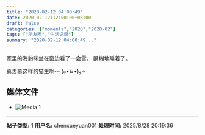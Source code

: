 ```yaml
---
title: "2020-02-12 04:00:49"
date: 2020-02-12T12:00:00+08:00
draft: false
categories: ["moments","2020","2020-02"]
tags: ["朋友圈","生活记录"]
summary: "2020-02-12 04:00:49..."
---
```


家里的海豹咪坐在窗边看了一会雪，
酥糊地睡着了。

真羡慕这样的猫生啊～
(๑•̀ㅂ•́)و✧

## 媒体文件

- ![Media 1](/Moments/photos/2020-02-12/202002120400490.jpg)

---

**帖子类型:** 1
**用户名:** chenxueyuan001
**处理时间:** 2025/8/28 20:19:36
